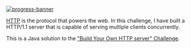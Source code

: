 [![progress-banner](https://backend.codecrafters.io/progress/http-server/9946d00b-4d2d-4a1c-a4e0-9ea35cc3c11a)](https://app.codecrafters.io/users/jvmolu?r=2qF)

[HTTP](https://en.wikipedia.org/wiki/Hypertext_Transfer_Protocol) is the
protocol that powers the web. In this challenge, I have built a HTTP/1.1 server
that is capable of serving multiple clients concurrently.

This is a Java solution to the
["Build Your Own HTTP server" Challenge](https://app.codecrafters.io/courses/http-server/overview).
